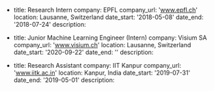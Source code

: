   - title: Research Intern
    company: EPFL
    company_url: 'www.epfl.ch'
    location: Lausanne, Switzerland
    date_start: '2018-05-08'
    date_end: '2018-07-24'
    description: 

  - title: Junior Machine Learning Engineer (Intern)
    company: Visium SA
    company_url: 'www.visium.ch'
    location: Lausanne, Switzerland
    date_start: '2020-09-22'
    date_end: ''
    description: 


  - title: Research Assistant
    company: IIT Kanpur
    company_url: 'www.iitk.ac.in'
    location: Kanpur, India
    date_start: '2019-07-31'
    date_end: '2019-05-01'
    description: 
